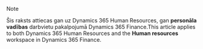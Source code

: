 > [!NOTE]
> <span data-ttu-id="b2bb0-101">Šis raksts attiecas gan uz Dynamics 365 Human Resources, gan **personāla vadības** darbvietu pakalpojumā Dynamics 365 Finance.</span><span class="sxs-lookup"><span data-stu-id="b2bb0-101">This article applies to both Dynamics 365 Human Resources and the **Human resources** workspace in Dynamics 365 Finance.</span></span>